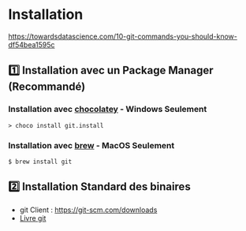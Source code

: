 # Installation


https://towardsdatascience.com/10-git-commands-you-should-know-df54bea1595c

## :one: Installation avec un Package Manager (Recommandé)

### Installation avec [chocolatey](https://chocolatey.org) - Windows Seulement


```
> choco install git.install
```

### Installation avec [brew](https://brew.sh) - MacOS Seulement


```
$ brew install git
```

## :two: Installation Standard des binaires

* git Client : https://git-scm.com/downloads  
* [Livre git](https://git-scm.com/book/fr/v2)


